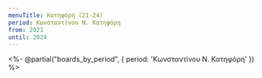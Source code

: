 ```yaml
---
menuTitle: Κατηφόρη (21-24)
period: Κωνσταντίνου Ν. Κατηφόρη
from: 2021
until: 2024
---
```


<%- @partial("boards_by_period", { period: 'Κωνσταντίνου Ν. Κατηφόρη' }) %>
